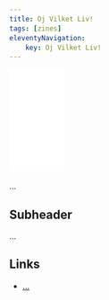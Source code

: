 ```yaml
---
title: Oj Vilket Liv!
tags: [zines]
eleventyNavigation:
	key: Oj Vilket Liv!
---
```


![image](/img/Emblem_White_100px.png)

...

## Subheader

...

## Links
- [...]()